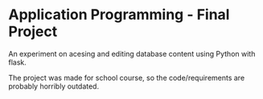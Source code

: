 # Application Programming - Final Project

An experiment on acesing and editing database content using Python with flask. 

The project was made for school course, so the code/requirements are probably horribly outdated.
